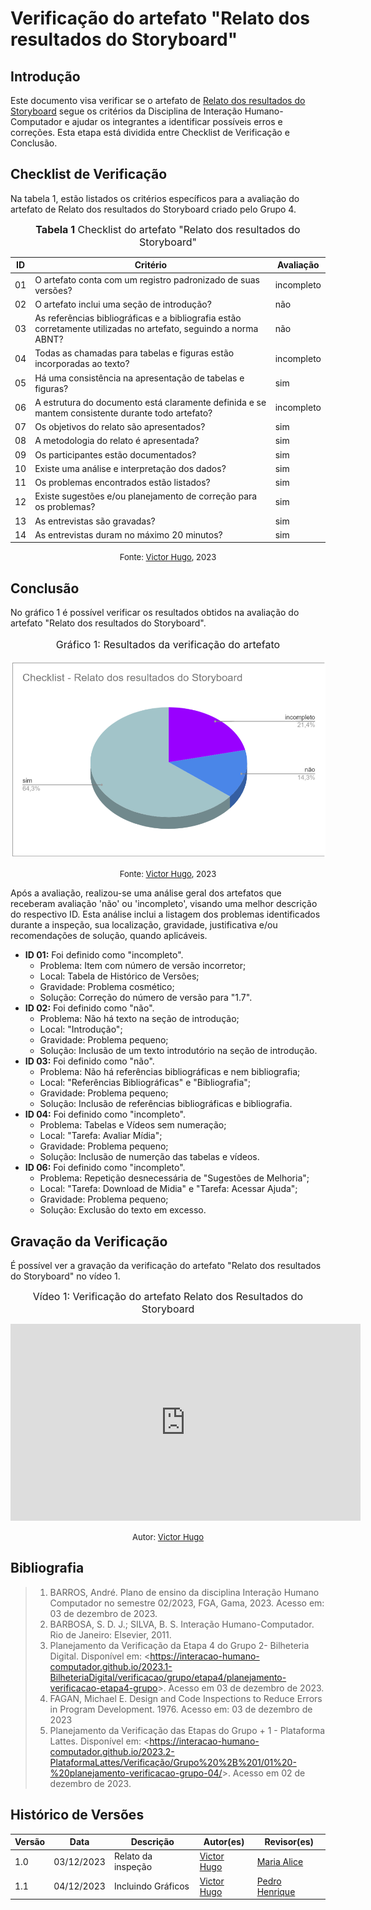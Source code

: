 # Verificação do artefato "Relato dos resultados do Storyboard"

## Introdução

Este documento visa verificar se o artefato de [Relato dos resultados do Storyboard](../../../../design_avalaiacao_desenvolvimento/nivel1/storyboard/relato_resultados.md) segue os critérios da Disciplina de Interação Humano-Computador e ajudar os integrantes a identificar possíveis erros e correções. Esta etapa está dividida entre Checklist de Verificação e Conclusão.


## Checklist de Verificação

Na tabela 1, estão listados os critérios específicos para a avaliação do artefato de Relato dos resultados do Storyboard criado pelo Grupo 4.

<font size="3"><p style="text-align: center"><b>Tabela 1</b> Checklist do artefato "Relato dos resultados do Storyboard" </p></font>

| ID  | Critério                                                                                                         | Avaliação |
| --- | ---------------------------------------------------------------------------------------------------------------- | --------- |
| 01  | O artefato conta com um registro padronizado de suas versões?                                                    | incompleto |
| 02  | O artefato inclui uma seção de introdução?                                                                       | não |
| 03  | As referências bibliográficas e a bibliografia estão corretamente utilizadas no artefato, seguindo a norma ABNT? | não |
| 04  | Todas as chamadas para tabelas e figuras estão incorporadas ao texto?                                            | incompleto |
| 05  | Há uma consistência na apresentação de tabelas e figuras?                                                        | sim |
| 06  | A estrutura do documento está claramente definida e se mantem consistente durante todo artefato?                 | incompleto |
| 07  | Os objetivos do relato são apresentados?                                                                         | sim |
| 08  | A metodologia do relato é apresentada?                                                                           | sim |
| 09  | Os participantes estão documentados?                                                                             | sim |
| 10  | Existe uma análise e interpretação dos dados?                                                                    | sim |
| 11  | Os problemas encontrados estão listados?                                                                         | sim |
| 12  | Existe sugestões e/ou planejamento de correção para os problemas?                                                | sim |
| 13  | As entrevistas são gravadas?                                                                                     | sim |
| 14  | As entrevistas duram no máximo 20 minutos?                                                                       | sim |

<font size="2"><p style="text-align: center">Fonte: [Victor Hugo](https://github.com/ViictorHugoo), 2023</p></font>

## Conclusão

No gráfico 1 é possível verificar os resultados obtidos na avaliação do artefato "Relato dos resultados do Storyboard".

<center>
<font size="3"><p style="text-align: center"> Gráfico 1: Resultados da verificação do artefato</p></font>

![Gráfico de Resultados](../../../../assets/verificacao/checklist-relato-resultados-storyboard.png)

<font size="2"><p style="text-align: center">Fonte: [Victor Hugo](https://github.com/ViictorHugoo), 2023</p></font>
</center>

Após a avaliação, realizou-se uma análise geral dos artefatos que receberam avaliação 'não' ou 'incompleto', visando uma melhor descrição do respectivo ID. Esta análise inclui a listagem dos problemas identificados durante a inspeção, sua localização, gravidade, justificativa e/ou recomendações de solução, quando aplicáveis.

- **ID 01:** Foi definido como "incompleto".
    - Problema: Item com número de versão incorretor;
    - Local: Tabela de Histórico de Versões;
    - Gravidade: Problema cosmético;
    - Solução: Correção do número de versão para "1.7".
- **ID 02:** Foi definido como "não".
    - Problema: Não há texto na seção de introdução;
    - Local: "Introdução";
    - Gravidade: Problema pequeno;
    - Solução: Inclusão de um texto introdutório na seção de introdução.
- **ID 03:** Foi definido como "não".
    - Problema: Não há referências bibliográficas e nem bibliografia;
    - Local: "Referências Bibliográficas" e "Bibliografia";
    - Gravidade: Problema pequeno;
    - Solução: Inclusão de referências bibliográficas e bibliografia.
- **ID 04:** Foi definido como "incompleto".
    - Problema: Tabelas e Vídeos sem numeração;
    - Local: "Tarefa: Avaliar Mídia";
    - Gravidade: Problema pequeno;
    - Solução: Inclusão de numerção das tabelas e vídeos.
- **ID 06:** Foi definido como "incompleto".
    - Problema: Repetição desnecessária de "Sugestões de Melhoria";
    - Local: "Tarefa: Download de Midia" e "Tarefa: Acessar Ajuda";
    - Gravidade: Problema pequeno;
    - Solução: Exclusão do texto em excesso.


## Gravação da Verificação

É possível ver a gravação da verificação do artefato "Relato dos resultados do Storyboard" no vídeo 1.

<center>

<font size="3"><p style="text-align: center">Vídeo 1: Verificação do artefato Relato dos Resultados do Storyboard </p></font>

<iframe width="560" height="315" src="https://www.youtube.com/embed/TJmiMsMCv60?si=L4Sl1QqzRIgbyoih" title="YouTube video player" frameborder="0" allow="accelerometer; autoplay; clipboard-write; encrypted-media; gyroscope; picture-in-picture; web-share" allowfullscreen></iframe>

<font size="2"><p style="text-align: center">Autor: [Victor Hugo](https://github.com/ViictorHugoo)</p></font>
</center>


## Bibliografia 

> 1. BARROS, André. Plano de ensino da disciplina Interação Humano Computador no semestre 02/2023, FGA, Gama, 2023. Acesso em: 03 de dezembro de 2023.
> 2. BARBOSA, S. D. J.; SILVA, B. S. Interação Humano-Computador. Rio de Janeiro: Elsevier, 2011.
> 3. Planejamento da Verificação da Etapa 4 do Grupo 2- Bilheteria Digital. Disponível em: <<https://interacao-humano-computador.github.io/2023.1-BilheteriaDigital/verificacao/grupo/etapa4/planejamento-verificacao-etapa4-grupo>>. Acesso em 03 de dezembro de 2023.
> 4. FAGAN, Michael E. Design and Code Inspections to Reduce Errors in Program Development. 1976. Acesso em: 03 de dezembro de 2023
> 5. Planejamento da Verificação das Etapas do Grupo + 1 - Plataforma Lattes. Disponível em: <<https://interacao-humano-computador.github.io/2023.2-PlataformaLattes/Verificação/Grupo%20%2B%201/01%20-%20planejamento-verificacao-grupo-04/>>. Acesso em 02 de dezembro de 2023.

## Histórico de Versões

| Versão | Data       | Descrição                   | Autor(es)                                       | Revisor(es)                                    |
| ------ | ---------- | --------------------------- | ----------------------------------------------- | ---------------------------------------------- |
| 1.0    | 03/12/2023 | Relato da inspeção          | [Victor Hugo](https://github.com/ViictorHugoo) | [Maria Alice](https://github.com/Maliz30)     |
| 1.1    | 04/12/2023 | Incluindo Gráficos          | [Victor Hugo](https://github.com/ViictorHugoo)  | [Pedro Henrique](https://github.com/pedro-hsf) |

